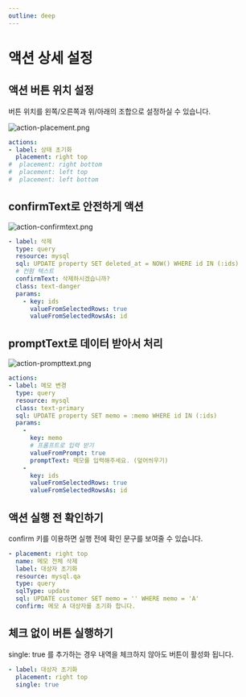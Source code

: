 ```yaml
---
outline: deep
---
```


# 액션 상세 설정

## 액션 버튼 위치 설정

버튼 위치를 왼쪽/오른쪽과 위/아래의 조합으로 설정하실 수 있습니다.

![](https://imagedelivery.net/MHVC-FGTDyxApYeHyF29Tw/414382dc-1acc-42c0-d68c-16b79af9dd00/docs "action-placement.png")

```yaml
actions:
- label: 상태 초기화
  placement: right top
#  placement: right bottom  
#  placement: left top
#  placement: left bottom
```

## confirmText로 안전하게 액션

![](https://imagedelivery.net/MHVC-FGTDyxApYeHyF29Tw/d6426aa6-84a9-4950-de39-97e7fad2a700/docs "action-confirmtext.png")

```yaml
- label: 삭제
  type: query
  resource: mysql
  sql: UPDATE property SET deleted_at = NOW() WHERE id IN (:ids)
  # 컨펌 텍스트
  confirmText: 삭제하시겠습니까?
  class: text-danger
  params:
    - key: ids
      valueFromSelectedRows: true
      valueFromSelectedRowsAs: id
```

## promptText로 데이터 받아서 처리

![](https://imagedelivery.net/MHVC-FGTDyxApYeHyF29Tw/cee3106e-091e-4be0-328f-ac46f9bf7400/docs "action-prompttext.png")

```yaml
actions:
- label: 메모 변경
  type: query
  resource: mysql
  class: text-primary
  sql: UPDATE property SET memo = :memo WHERE id IN (:ids)
  params:
    - 
      key: memo
      # 프롬프트로 입력 받기
      valueFromPrompt: true
      promptText: 메모를 입력해주세요. (덮어씌우기)
    - 
      key: ids
      valueFromSelectedRows: true
      valueFromSelectedRowsAs: id
```

## 액션 실행 전 확인하기

confirm 키를 이용하면 실행 전에 확인 문구를 보여줄 수 있습니다. 

```yaml
- placement: right top
  name: 메모 전체 삭제
  label: 대상자 초기화
  resource: mysql.qa
  type: query
  sqlType: update
  sql: UPDATE customer SET memo = '' WHERE memo = 'A'
  confirm: 메모 A 대상자를 초기화 합니다.
```

## 체크 없이 버튼 실행하기

single: true 를 추가하는 경우 내역을 체크하지 않아도 버튼이 활성화 됩니다. 

```yaml
- label: 대상자 초기화
  placement: right top
  single: true
```